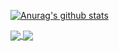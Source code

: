 [![Anurag's github stats](https://github-readme-stats.vercel.app/api?username=gregoriusjimmy&count_private=true&include_all_commits=true$show_icons=true&theme=rose_pine)](https://github.com/anuraghazra/github-readme-stats)

<a href="https://github.com/gregoriusjimmy/github-readme-stats">
  <img align="center" src="https://github-readme-stats.vercel.app/api/top-langs/?username=gregoriusjimmy&layout=compact&theme=rose_pine" />
</a>
<a href="https://github.com/gregoriusjimmy/github-readme-stats">
  <img align="center" src="https://github-readme-stats.vercel.app/api/wakatime?username=gregoriusjimmy&theme=rose_pine" />
</a>
